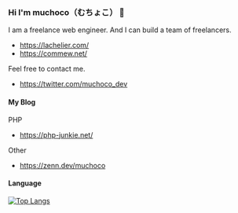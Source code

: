 ### Hi I'm muchoco（むちょこ） 👋

I am a freelance web engineer.
And I can build a team of freelancers.
* https://lachelier.com/
* https://commew.net/


Feel free to contact me.
* https://twitter.com/muchoco_dev

#### My Blog

PHP
* https://php-junkie.net/

Other
* https://zenn.dev/muchoco

#### Language

[![Top Langs](https://github-readme-stats.vercel.app/api/top-langs/?username=muchoco-dev
)](https://github.com/anuraghazra/github-readme-stats)
